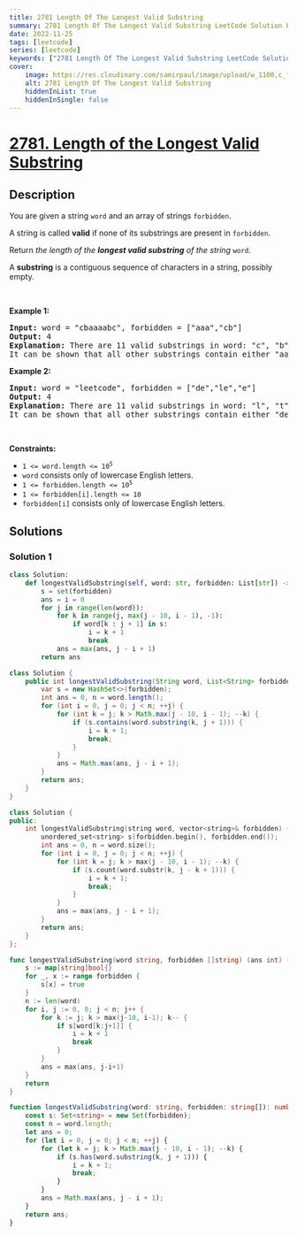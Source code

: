```yaml
---
title: 2781 Length Of The Longest Valid Substring
summary: 2781 Length Of The Longest Valid Substring LeetCode Solution Explained
date: 2022-11-25
tags: [leetcode]
series: [leetcode]
keywords: ["2781 Length Of The Longest Valid Substring LeetCode Solution Explained in all languages", "2781 Length Of The Longest Valid Substring", "LeetCode", "leetcode solution in Python3 C++ Java Go PHP Ruby Swift TypeScript Rust C# JavaScript C", "GeeksforGeeks", "InterviewBit", "Coding Ninjas", "HackerRank", "HackerEarth", "CodeChef", "TopCoder", "AlgoExpert", "freeCodeCamp", "Codeforces", "GitHub", "AtCoder", "Samir Paul"]
cover:
    image: https://res.cloudinary.com/samirpaul/image/upload/w_1100,c_fit,co_rgb:FFFFFF,l_text:Arial_75_bold:2781 Length Of The Longest Valid Substring - Solution Explained/problem-solving.webp
    alt: 2781 Length Of The Longest Valid Substring
    hiddenInList: true
    hiddenInSingle: false
---
```



# [2781. Length of the Longest Valid Substring](https://leetcode.com/problems/length-of-the-longest-valid-substring)


## Description

<p>You are given a string <code>word</code> and an array of strings <code>forbidden</code>.</p>

<p>A string is called <strong>valid</strong> if none of its substrings are present in <code>forbidden</code>.</p>

<p>Return <em>the length of the <strong>longest valid substring</strong> of the string </em><code>word</code>.</p>

<p>A <strong>substring</strong> is a contiguous sequence of characters in a string, possibly empty.</p>

<p>&nbsp;</p>
<p><strong class="example">Example 1:</strong></p>

<pre>
<strong>Input:</strong> word = &quot;cbaaaabc&quot;, forbidden = [&quot;aaa&quot;,&quot;cb&quot;]
<strong>Output:</strong> 4
<strong>Explanation:</strong> There are 11 valid substrings in word: &quot;c&quot;, &quot;b&quot;, &quot;a&quot;, &quot;ba&quot;, &quot;aa&quot;, &quot;bc&quot;, &quot;baa&quot;, &quot;aab&quot;, &quot;ab&quot;, &quot;abc&quot; and &quot;aabc&quot;. The length of the longest valid substring is 4. 
It can be shown that all other substrings contain either &quot;aaa&quot; or &quot;cb&quot; as a substring. </pre>

<p><strong class="example">Example 2:</strong></p>

<pre>
<strong>Input:</strong> word = &quot;leetcode&quot;, forbidden = [&quot;de&quot;,&quot;le&quot;,&quot;e&quot;]
<strong>Output:</strong> 4
<strong>Explanation:</strong> There are 11 valid substrings in word: &quot;l&quot;, &quot;t&quot;, &quot;c&quot;, &quot;o&quot;, &quot;d&quot;, &quot;tc&quot;, &quot;co&quot;, &quot;od&quot;, &quot;tco&quot;, &quot;cod&quot;, and &quot;tcod&quot;. The length of the longest valid substring is 4.
It can be shown that all other substrings contain either &quot;de&quot;, &quot;le&quot;, or &quot;e&quot; as a substring. 
</pre>

<p>&nbsp;</p>
<p><strong>Constraints:</strong></p>

<ul>
	<li><code>1 &lt;= word.length &lt;= 10<sup>5</sup></code></li>
	<li><code>word</code> consists only of lowercase English letters.</li>
	<li><code>1 &lt;= forbidden.length &lt;= 10<sup>5</sup></code></li>
	<li><code>1 &lt;= forbidden[i].length &lt;= 10</code></li>
	<li><code>forbidden[i]</code> consists only of lowercase English letters.</li>
</ul>

## Solutions

### Solution 1

<!-- tabs:start -->

```python
class Solution:
    def longestValidSubstring(self, word: str, forbidden: List[str]) -> int:
        s = set(forbidden)
        ans = i = 0
        for j in range(len(word)):
            for k in range(j, max(j - 10, i - 1), -1):
                if word[k : j + 1] in s:
                    i = k + 1
                    break
            ans = max(ans, j - i + 1)
        return ans
```

```java
class Solution {
    public int longestValidSubstring(String word, List<String> forbidden) {
        var s = new HashSet<>(forbidden);
        int ans = 0, n = word.length();
        for (int i = 0, j = 0; j < n; ++j) {
            for (int k = j; k > Math.max(j - 10, i - 1); --k) {
                if (s.contains(word.substring(k, j + 1))) {
                    i = k + 1;
                    break;
                }
            }
            ans = Math.max(ans, j - i + 1);
        }
        return ans;
    }
}
```

```cpp
class Solution {
public:
    int longestValidSubstring(string word, vector<string>& forbidden) {
        unordered_set<string> s(forbidden.begin(), forbidden.end());
        int ans = 0, n = word.size();
        for (int i = 0, j = 0; j < n; ++j) {
            for (int k = j; k > max(j - 10, i - 1); --k) {
                if (s.count(word.substr(k, j - k + 1))) {
                    i = k + 1;
                    break;
                }
            }
            ans = max(ans, j - i + 1);
        }
        return ans;
    }
};
```

```go
func longestValidSubstring(word string, forbidden []string) (ans int) {
	s := map[string]bool{}
	for _, x := range forbidden {
		s[x] = true
	}
	n := len(word)
	for i, j := 0, 0; j < n; j++ {
		for k := j; k > max(j-10, i-1); k-- {
			if s[word[k:j+1]] {
				i = k + 1
				break
			}
		}
		ans = max(ans, j-i+1)
	}
	return
}
```

```ts
function longestValidSubstring(word: string, forbidden: string[]): number {
    const s: Set<string> = new Set(forbidden);
    const n = word.length;
    let ans = 0;
    for (let i = 0, j = 0; j < n; ++j) {
        for (let k = j; k > Math.max(j - 10, i - 1); --k) {
            if (s.has(word.substring(k, j + 1))) {
                i = k + 1;
                break;
            }
        }
        ans = Math.max(ans, j - i + 1);
    }
    return ans;
}
```

<!-- tabs:end -->

<!-- end -->
